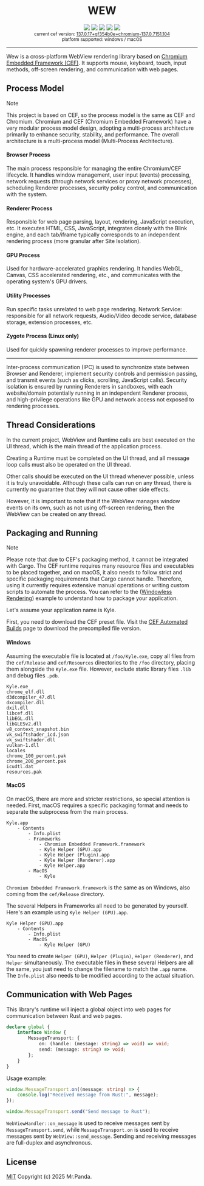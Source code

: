<!--lint disable no-literal-urls-->
<div align="center">
  <h1>WEW</h1>
</div>
<div align="center">
  <img src="https://img.shields.io/crates/v/wew?style=flat-square"/>
  <img src="https://img.shields.io/docsrs/wew?style=flat-square"/>
  <img src="https://img.shields.io/github/license/mycrl/wew?style=flat-square"/>
  <img src="https://img.shields.io/github/issues/mycrl/wew?style=flat-square"/>
  <img src="https://img.shields.io/github/stars/mycrl/wew?style=flat-square"/>
</div>
<div align="center">
  <sup>
    current cef version: 
    <a href="https://cef-builds.spotifycdn.com/index.html">137.0.17+gf354b0e+chromium-137.0.7151.104</a>
  </sup>
  </br>
  <sup>platform supported: windows / macOS</sup>
</div>

---

Wew is a cross-platform WebView rendering library based on [Chromium Embedded Framework (CEF)](https://github.com/chromiumembedded/cef). It supports mouse, keyboard, touch, input methods, off-screen rendering, and communication with web pages.

## Process Model

> [!NOTE]  
> This project is based on CEF, so the process model is the same as CEF and Chromium. Chromium and CEF (Chromium Embedded Framework) have a very modular process model design, adopting a multi-process architecture primarily to enhance security, stability, and performance. The overall architecture is a multi-process model (Multi-Process Architecture).

#### Browser Process

The main process responsible for managing the entire Chromium/CEF lifecycle. It handles window management, user input (events) processing, network requests (through network services or proxy network processes), scheduling Renderer processes, security policy control, and communication with the system.

#### Renderer Process

Responsible for web page parsing, layout, rendering, JavaScript execution, etc. It executes HTML, CSS, JavaScript, integrates closely with the Blink engine, and each tab/iframe typically corresponds to an independent rendering process (more granular after Site Isolation).

#### GPU Process

Used for hardware-accelerated graphics rendering. It handles WebGL, Canvas, CSS accelerated rendering, etc., and communicates with the operating system's GPU drivers.

#### Utility Processes

Run specific tasks unrelated to web page rendering. Network Service: responsible for all network requests, Audio/Video decode service, database storage, extension processes, etc.

#### Zygote Process (Linux only)

Used for quickly spawning renderer processes to improve performance.

---

Inter-process communication (IPC) is used to synchronize state between Browser and Renderer, implement security controls and permission passing, and transmit events (such as clicks, scrolling, JavaScript calls). Security isolation is ensured by running Renderers in sandboxes, with each website/domain potentially running in an independent Renderer process, and high-privilege operations like GPU and network access not exposed to rendering processes.

## Thread Considerations

In the current project, WebView and Runtime calls are best executed on the UI thread, which is the main thread of the application process.

Creating a Runtime must be completed on the UI thread, and all message loop calls must also be operated on the UI thread.

Other calls should be executed on the UI thread whenever possible, unless it is truly unavoidable. Although these calls can run on any thread, there is currently no guarantee that they will not cause other side effects.

However, it is important to note that if the WebView manages window events on its own, such as not using off-screen rendering, then the WebView can be created on any thread.

## Packaging and Running

> [!NOTE]  
> Please note that due to CEF's packaging method, it cannot be integrated with Cargo. The CEF runtime requires many resource files and executables to be placed together, and on macOS, it also needs to follow strict and specific packaging requirements that Cargo cannot handle. Therefore, using it currently requires extensive manual operations or writing custom scripts to automate the process. You can refer to the ([Windowless Rendering](./examples/windowless_rendering)) example to understand how to package your application.

Let's assume your application name is Kyle.

First, you need to download the CEF preset file. Visit the [CEF Automated Builds](https://cef-builds.spotifycdn.com/index.html#windows64:cef_binary_137.0.17%2Bgf354b0e%2Bchromium-137.0.7151.104) page to download the precompiled file version.

#### Windows

Assuming the executable file is located at `/foo/Kyle.exe`, copy all files from the `cef/Release` and `cef/Resources` directories to the `/foo` directory, placing them alongside the `Kyle.exe` file. However, exclude static library files `.lib` and debug files `.pdb`.

```text
Kyle.exe
chrome_elf.dll
d3dcompiler_47.dll
dxcompiler.dll
dxil.dll
libcef.dll
libEGL.dll
libGLESv2.dll
v8_context_snapshot.bin
vk_swiftshader_icd.json
vk_swiftshader.dll
vulkan-1.dll
locales
chrome_100_percent.pak
chrome_200_percent.pak
icudtl.dat
resources.pak
```

#### MacOS

On macOS, there are more and stricter restrictions, so special attention is needed. First, macOS requires a specific packaging format and needs to separate the subprocess from the main process.

```text
Kyle.app
    - Contents
        - Info.plist
        - Frameworks
            - Chromium Embedded Framework.framework
            - Kyle Helper (GPU).app
            - Kyle Helper (Plugin).app
            - Kyle Helper (Renderer).app
            - Kyle Helper.app
        - MacOS
            - Kyle
```

`Chromium Embedded Framework.framework` is the same as on Windows, also coming from the `cef/Release` directory.

The several Helpers in Frameworks all need to be generated by yourself. Here's an example using `Kyle Helper (GPU).app`.

```
Kyle Helper (GPU).app
    - Contents
        - Info.plist
        - MacOS
            - Kyle Helper (GPU)
```

You need to create `Helper (GPU)`, `Helper (Plugin)`, `Helper (Renderer)`, and `Helper` simultaneously. The executable files in these several Helpers are all the same, you just need to change the filename to match the `.app` name. The `Info.plist` also needs to be modified according to the actual situation.

## Communication with Web Pages

This library's runtime will inject a global object into web pages for communication between Rust and web pages.

```typescript
declare global {
    interface Window {
        MessageTransport: {
            on: (handle: (message: string) => void) => void;
            send: (message: string) => void;
        };
    }
}
```

Usage example:

```typescript
window.MessageTransport.on((message: string) => {
    console.log("Received message from Rust:", message);
});

window.MessageTransport.send("Send message to Rust");
```

`WebViewHandler::on_message` is used to receive messages sent by `MessageTransport.send`, while `MessageTransport.on` is used to receive messages sent by `WebView::send_message`. Sending and receiving messages are full-duplex and asynchronous.

## License

[MIT](./LICENSE) Copyright (c) 2025 Mr.Panda.
